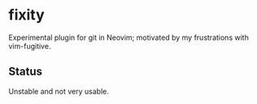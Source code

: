 # fixity

Experimental plugin for git in Neovim; motivated by my frustrations with vim-fugitive.

## Status

Unstable and not very usable.
